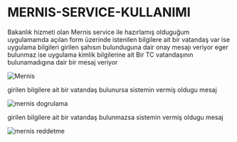 # MERNIS-SERVICE-KULLANIMI
Bakanlık hizmeti olan Mernis service ile hazırlamış olduguğum uygulamamda açılan form üzerinde istenilen bilgilere ait bir vatandaş var ise uygulama bilgileri girilen şahısın bulunduguna dair onay mesajı veriyor eger bulunmaz ise uygulama kimlik bilgilerine ait Bir TC vatandaşının bulunamadıgına dair bir mesaj veriyor 


![Mernis](https://github.com/kubilayytpkts/MERNIS-SERVICE-KULLANIMI/assets/119957098/dbadd043-01e8-45d1-8b07-65fab8fd9de9)













girilen bilgilere ait bir vatandaş bulunursa sistemin vermiş oldugu mesaj

![mernis dogrulama](https://github.com/kubilayytpkts/MERNIS-SERVICE-KULLANIMI/assets/119957098/a7f88e5a-a8a8-42fd-8c35-0106c7ee1b1f)

girilen bilgilere ait bir vatandaş bulunmazsa sistemin vermiş oldugu mesaj

![mernis reddetme](https://github.com/kubilayytpkts/MERNIS-SERVICE-KULLANIMI/assets/119957098/e13234ee-faf8-4e6c-adda-c9a94767c133)


